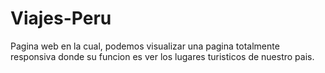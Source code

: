 # Viajes-Peru
Pagina web en la cual, podemos visualizar una pagina totalmente responsiva donde su funcion es ver los lugares turisticos de nuestro pais.
